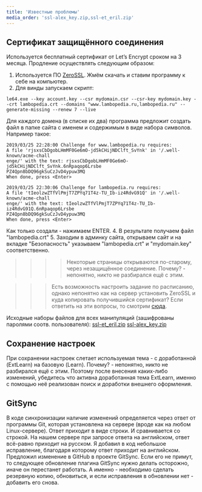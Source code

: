 ```yaml
---
title: 'Известные проблемы'
media_order: 'ssl-alex_key.zip,ssl-et_eril.zip'
---
```


## Сертификат защищённого соединения
Используется бесплатный сертификат от Let’s Encrypt сроком на 3 месяца. Продление осуществлять следующим образом:
1. Используется ПО [ZeroSSL](https://zerossl.com). Жмём скачать и ставим программу к себе на компьютер.
2. Для винды запускаем скрипт:
```
le64.exe --key account.key --csr mydomain.csr --csr-key mydomain.key --crt lambopedia.crt --domains "www.lambopedia.ru,lambopedia.ru" --generate-missing --renew 7 --live
```
Для каждого домена (в списке их два) программа предложит создать файл в папке сайта с именем и содержимым в виде набора символов. Например такое:
```
2019/03/25 22:28:00 Challenge for www.lambopedia.ru requires:
A file 'rjsxsCbDgobLHmMF0Ge6mO-jd5kCHijNDClft_SvYnk' in '/.well-known/acme-chall
enge/' with the text: rjsxsCbDgobLHmMF0Ge6mO-jd5kCHijNDClft_SvYnk.6nRpaqop6Lrsbe
PZ4Qpn8bDQ96gkSuCzJvD4ypuw3MQ
When done, press <Enter>

2019/03/25 22:30:06 Challenge for lambopedia.ru requires:
A file 'tIeolzwZTfVlPmjT7ZPYq71T4z-TU_Ib-iz4RdvG91Q' in '/.well-known/acme-chall
enge/' with the text: tIeolzwZTfVlPmjT7ZPYq71T4z-TU_Ib-iz4RdvG91Q.6nRpaqop6Lrsbe
PZ4Qpn8bDQ96gkSuCzJvD4ypuw3MQ
When done, press <Enter>
```
Как только создали - нажимаем ENTER.
4. В результате получаем файл "lambopedia.crt"
5. Заходим в админку сайта, открываем сайт и на вкладке "Безопасность" указываем "lambopedia.crt" и "mydomain.key" соответственно.

>>>> Некоторые страницы открываются по-старому, через незащищённое соединение. Почему? - непонятно, никто не разбирался ещё с этим.
 
>>> Есть возможность настроить задание по расписанию, однако непонятно как на сервер установить ZeroSSL и куда копировать получившийся сертификат? Если ответить на эти вопросы, то смотрим [сюда](https://zerossl.com/usage.html#Certificate_renewal___automation).

Исходные наборы файлов для всех манипуляций (зашифрованы паролями соотв. пользователя):
[ssl-et_eril.zip](ssl-et_eril.zip)
[ssl-alex_key.zip](ssl-alex_key.zip)

## Сохранение настроек
При сохранении настроек слетает используемая тема - с доработанной (ExtLearn) на базовую (Learn). Почему? - непонятно, никто не разбирался ещё с этим. Поэтому после внесения каких-либо изменений, убедитесь что активна доработанная тема ExtLearn, именно с помощью неё реализован поиск и доработки внешнего оформления.

## GitSync
В коде синхронизации наличие изменений определяется через ответ от программы Git, которая установлена на сервере (вроде как на любом Linux-сервере). Ответ приходит в виде строки. И сравнивается со строкой. На нашем сервере при запросе ответа на английском, ответ всё-равно приходит на русском. Я добавил в код небольшое исправление, благодаря которому ответ приходит на английском. Предложил изменение в GitHub в проекте GitSync. Если его не примут, то следующее обновление плагина GitSync нужно делать осторожно, иначе он перестанет работать. А именно - необходимо сделать резервную копию, обновиться, и если исправления в обновлении нет - добавить его снова.  